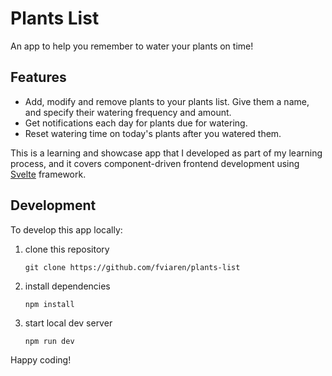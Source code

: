 Plants List
===========

An app to help you remember to water your plants on time!

## Features
* Add, modify and remove plants to your plants list. Give them a name, and specify their watering frequency and amount.
* Get notifications each day for plants due for watering.
* Reset watering time on today's plants after you watered them.

This is a learning and showcase app that I developed as part of my learning
process, and it covers component-driven frontend development using [Svelte](https://svelte.dev/) framework.

## Development
To develop this app locally:

1. clone this repository
    ```
    git clone https://github.com/fviaren/plants-list
    ```

2. install dependencies
    ```
    npm install
    ```

3. start local dev server
    ```
    npm run dev
    ```

Happy coding!
